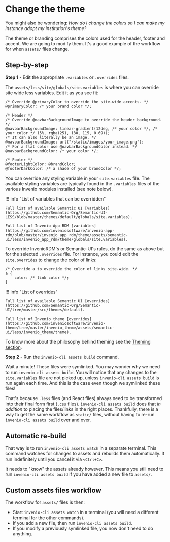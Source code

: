 # Change the theme

You might also be wondering: *How do I change the colors so I can make my instance adopt my institution's theme?*

The theme or branding comprises the colors used for the header, footer and accent. We are going to modify them. It's a good example of the workflow for when `assets/` files change.

## Step-by-step

**Step 1** - Edit the appropriate `.variables` or `.overrides` files.

The `assets/less/site/globals/site.variables` is where you can override site wide less variables. Edit it as you see fit:

``` less
/* Override @primaryColor to override the site-wide accents. */
@primaryColor: /* your brand color */;

/* Header */
/* Override @navbarBackgroundImage to override the header background. */
@navbarBackgroundImage: linear-gradient(12deg, /* your color */, /* your color */ 15%, rgba(251, 130, 115, 0.69));
/* It can also literally be an image. */
@navbarBackgroundImage: url("/static/images/your_image.png");
/* For a flat color use @navbarBackgroundColor instead. */
@navbarBackgroundColor: /* your color */;

/* Footer */
@footerLightColor: @brandColor;
@footerDarkColor: /* a shade of your brandColor */;
```

You can override any styling variable in your `site.variables` file. The available styling variables are typically found in the `.variables` files of the various Invenio modules installed (see note below).

!!! info "List of variables that can be overridden"

    Full list of available Semantic UI [variables](https://github.com/Semantic-Org/Semantic-UI-LESS/blob/master/themes/default/globals/site.variables).

    Full list of Invenio App RDM [variables](https://github.com/inveniosoftware/invenio-app-rdm/blob/master/invenio_app_rdm/theme/assets/semantic-ui/less/invenio_app_rdm/theme/globals/site.variables).

To override InvenioRDM's or Semantic-UI's rules, do the same as above but for the selected `.overrides` file. For instance, you could edit the `site.overrides` to change the color of links:

``` less
/* Override a to override the color of links site-wide. */
a {
    color: /* link color */;
}
```

!!! info "List of overrides"

    Full list of available Semantic UI [overrides](https://github.com/Semantic-Org/Semantic-UI/tree/master/src/themes/default).

    Full list of Invenio theme [overrides](https://github.com/inveniosoftware/invenio-theme/tree/master/invenio_theme/assets/semantic-ui/less/invenio_theme/theme).


To know more about the philosophy behind theming see the [Theming section](../../develop/topics/theming.md).

**Step 2** - Run the `invenio-cli assets build` command.

Wait a minute! These files were symlinked. You may wonder why we need to run `invenio-cli assets build`.
You will notice that any changes to the `site.variables` file are not picked up, unless `invenio-cli assets build` is run again each time. And this is the case even though we symlinked these files!

That's because `.less` files (and React files) always need to be transformed into their final form first (`.css` files). `invenio-cli assets build` does that *in addition* to placing the files/links in the right places. Thankfully, there is a way to get the same workflow as `static/` files, without having to re-run `invenio-cli assets build` over and over.

## Automatic re-build

That way is to run `invenio-cli assets watch` in a separate terminal. This command watches for changes to assets and rebuilds them automatically. It run indefinitely until you cancel it via `<Ctrl+C>`.

It needs to "know" the assets already however. This means you still need to run `invenio-cli assets build` if you have added a new file to `assets/`.

## Custom assets files workflow

The workflow for `assets/` files is then:

- Start `invenio-cli assets watch` in a terminal (you will need a different terminal for the other commands).
- If you add a new file, then run `invenio-cli assets build`.
- If you modify a previously symlinked file, you now don't need to do anything.
